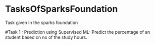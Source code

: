 # TasksOfSparksFoundation
Task given in the sparks foundation

#Task 1 : Prediction using Supervised ML: Predict the percentage of an student based on no of the study hours.


